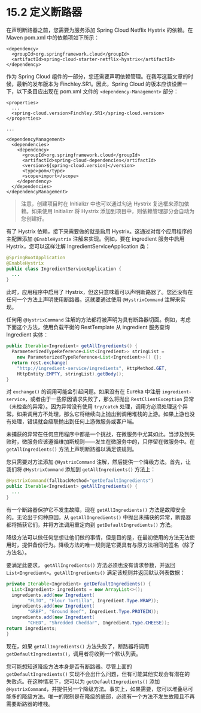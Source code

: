 # 15.2 定义断路器

在声明断路器之前，您需要为服务添加 Spring Cloud Netflix Hystrix 的依赖。在 Maven pom.xml 中的依赖项如下所示：

```markup
<dependency>
  <groupId>org.springframework.cloud</groupId>
  <artifactId>spring-cloud-starter-netflix-hystrix</artifactId>
</dependency>
```

作为 Spring Cloud 组件的一部分，您还需要声明依赖管理。在我写这篇文章的时候，最新的发布版本为 Finchley.SR1。因此，Spring Cloud 的版本应该设置一下，以下条目应出现在 pom.xml 文件的 `<dependency-Management>` 部分：

```markup
<properties>
  ...
  <spring-cloud.version>Finchley.SR1</spring-cloud.version>
</properties>

...

<dependencyManagement>
  <dependencies>
    <dependency>
      <groupId>org.springframework.cloud</groupId>
      <artifactId>spring-cloud-dependencies</artifactId>
      <version>${spring-cloud.version}</version>
      <type>pom</type>
      <scope>import</scope>
    </dependency>
  </dependencies>
</dependencyManagement>
```

> 注意，创建项目时在 Initializr 中也可以通过勾选 Hystrix 复选框来添加依赖。如果使用 Initializr 将 Hystrix 添加到项目中，则依赖管理部分会自动为您创建好。

有了 Hystrix 依赖，接下来需要做的就是启用 Hystrix。这通过对每个应用程序的主配置添加 `@EnableHystrix` 注解来实现。例如，要在 ingredient 服务中启用 Hystrix，您可以这样注解 IngredientServiceApplication 类：

```java
@SpringBootApplication
@EnableHystrix
public class IngredientServiceApplication {
  ...
}
```

此时，应用程序中启用了 Hystrix，但这只意味着可以声明断路器了。您还没有在任何一个方法上声明使用断路器。这就要通过使用 `@HystrixCommand` 注解来实现。

任何用 `@HystrixCommand` 注解的方法都将被声明为具有断路器切面。例如，考虑下面这个方法，使用负载平衡的 RestTemplate 从 ingredient 服务查询 Ingredient 实体：

```java
public Iterable<Ingredient> getAllIngredients() {
  ParameterizedTypeReference<List<Ingredient>> stringList =
    new ParameterizedTypeReference<List<Ingredient>>() {};
  return rest.exchange(
    "http://ingredient-service/ingredients", HttpMethod.GET,
    HttpEntity.EMPTY, stringList).getBody();
}
```

对 `exchange()` 的调用可能会引起问题。如果没有在 Eureka 中注册 `ingredient-service`，或者由于一些原因请求失败了，那么将抛出 `RestClientException` 异常（未检查的异常）。因为异常没有使用 `try/catch` 处理，调用方必须处理这个异常。如果调用方不处理，那么它将继续向上抛出到调用堆栈的上游。如果上游也没有处理，错误就会级联抛出到任何上游微服务或客户端。

未捕获的异常在任何应用程序中都是一个挑战，在微服务中尤其如此。当涉及到失败时，微服务应该遵循维加斯规则——发生在微服务中的，只停留在微服务中。在 `getAllIngredients()` 方法上声明断路器以满足该规则。

您只需要对方法添加 `@HystrixCommand` 注解，然后提供一个降级方法。首先，让我们将 `@HystrixCommand` 添加到 `getAllIngredients()` 方法上：

```java
@HystrixCommand(fallbackMethod="getDefaultIngredients")
public Iterable<Ingredient> getAllIngredients() {
  ...
}
```

有一个断路器保护它不发生故障，现在 `getAllIngredients()` 方法是故障安全的。无论出于何种原因，从 `getAllIngredients()` 中抛出未捕获的异常，断路器都将捕获它们，并将方法调用重定向到 `getDefaultIngredients()` 方法。

降级方法可以做任何您想让他们做的事情，但是目的是，在最初使用的方法无法使用时，提供备份行为。降级方法的唯一规则是它要具有与原方法相同的签名（除了方法名）。

要满足此要求， `getAllIngredients()` 方法必须也没有请求参数，并返回 `List<Ingredient>`。`getAllIngredients()` 满足该规则并返回默认列表数据：

```java
private Iterable<Ingredient> getDefaultIngredients() {
  List<Ingredient> ingredients = new ArrayList<>();
  ingredients.add(new Ingredient(
        "FLTO", "Flour Tortilla", Ingredient.Type.WRAP));
  ingredients.add(new Ingredient(
        "GRBF", "Ground Beef", Ingredient.Type.PROTEIN));
  ingredients.add(new Ingredient(
        "CHED", "Shredded Cheddar", Ingredient.Type.CHEESE));
return ingredients;
}
```

现在，如果 `getAllIngredients()` 方法失败了，断路器将调用 `getDefaultIngredients()`，调用者将收到一个默认列表。

您可能想知道降级方法本身是否有断路器。尽管上面的 `getDefaultIngredients()` 实现不会出什么问题，但有可能其他实现会有潜在的失败点。在这种情况下，您可以为 `getDefaultIngredients()` 添加 `@HystrixCommand`，并提供另一个降级方法。事实上，如果需要，您可以堆叠尽可能多的降级方法。唯一的限制是在降级的底部，必须有一个方法不发生故障且不再需要断路器的堆栈。

